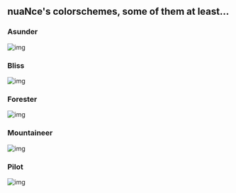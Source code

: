 ## nuaNce's colorschemes, some of them at least...

### Asunder

![img](https://i.postimg.cc/mZzLv3rV/image.png)

### Bliss

![img]()

### Forester

![img]()

### Mountaineer

![img]()

### Pilot

![img](https://i.postimg.cc/QN1LgfCL/image.png)
